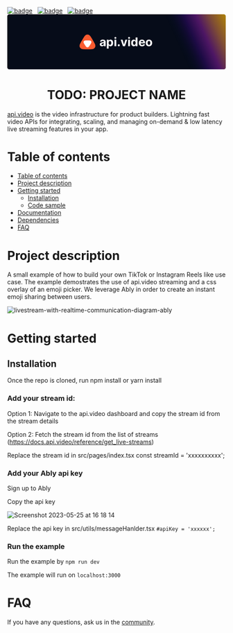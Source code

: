 [![badge](https://img.shields.io/twitter/follow/api_video?style=social)](https://twitter.com/intent/follow?screen_name=api_video)
&nbsp; [![badge](https://img.shields.io/github/stars/apivideo/api.video-android-live-stream?style=social)](https://github.com/apivideo/api.video-android-live-stream)
&nbsp; [![badge](https://img.shields.io/discourse/topics?server=https%3A%2F%2Fcommunity.api.video)](https://community.api.video)
![](https://github.com/apivideo/.github/blob/main/assets/apivideo_banner.png)
<h1 align="center">TODO: PROJECT NAME</h1>

[api.video](https://api.video) is the video infrastructure for product builders. Lightning fast
video APIs for integrating, scaling, and managing on-demand & low latency live streaming features in
your app.

# Table of contents

- [Table of contents](#table-of-contents)
- [Project description](#project-description)
- [Getting started](#getting-started)
    - [Installation](#installation)
    - [Code sample](#code-sample)
- [Documentation](#documentation)
- [Dependencies](#dependencies)
- [FAQ](#faq)

# Project description

A small example of how to build your own TikTok or Instagram Reels like use case. The example demostrates the use of api.video streaming and a css overlay of an emoji picker. We leverage Ably in order to create an instant emoji sharing between users.

![livestream-with-realtime-communication-diagram-ably](https://github.com/apivideo/livestream-with-realtime-ably/assets/60220723/e03df495-c895-4358-8036-4e96af293269)

# Getting started

## Installation

Once the repo is cloned, run npm install or yarn install

### Add your stream id:
Option 1: Navigate to the api.video dashboard and copy the stream id from the stream details

Option 2: Fetch the stream id from the list of streams (https://docs.api.video/reference/get_live-streams)

Replace the stream id in src/pages/index.tsx const streamId = 'xxxxxxxxxx';

### Add your Ably api key

Sign up to Ably

Copy the api key

<img width="1045" alt="Screenshot 2023-05-25 at 16 18 14" src="https://github.com/apivideo/livestream-with-realtime-ably/assets/60220723/3c594b71-a92b-42ef-9675-b4f258b212d4">

Replace the api key in src/utils/messageHanlder.tsx `#apiKey = 'xxxxxx';`

### Run the example

Run the example by `npm run dev`

The example will run on `localhost:3000`


# FAQ

If you have any questions, ask us in the [community](https://community.api.video).
